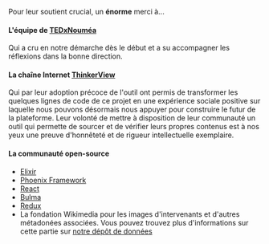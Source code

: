Pour leur soutient crucial, un **énorme** merci à...

#### L'équipe de [TEDxNouméa](http://tedxnoumea.com)

Qui a cru en notre démarche
dès le début et a su accompagner les réflexions
dans la bonne direction.

#### La chaîne Internet [ThinkerView](https://thinkerview.com)

Qui par leur adoption précoce de l'outil
ont permis de transformer les quelques lignes de code de ce projet
en une expérience sociale positive sur laquelle nous pouvons désormais
nous appuyer pour construire le futur de la plateforme.
Leur volonté de mettre à disposition de leur communauté un outil qui permette
de sourcer et de vérifier leurs propres contenus est à nos yeux
une preuve d'honnêteté et de rigueur intellectuelle exemplaire.

#### La communauté open-source

- [Elixir](https://elixir-lang.org)
- [Phoenix Framework](https://github.com/phoenixframework/phoenix)
- [React](https://facebook.github.io/react/)
- [Bulma](http://bulma.io/)
- [Redux](http://redux.js.org/)
- La fondation Wikimedia pour les images d'intervenants et d'autres métadonées associées. Vous
  pouvez trouvez plus d'informations sur cette partie sur
  [notre dépôt de données](https://github.com/CaptainFact/captain-fact-data)
